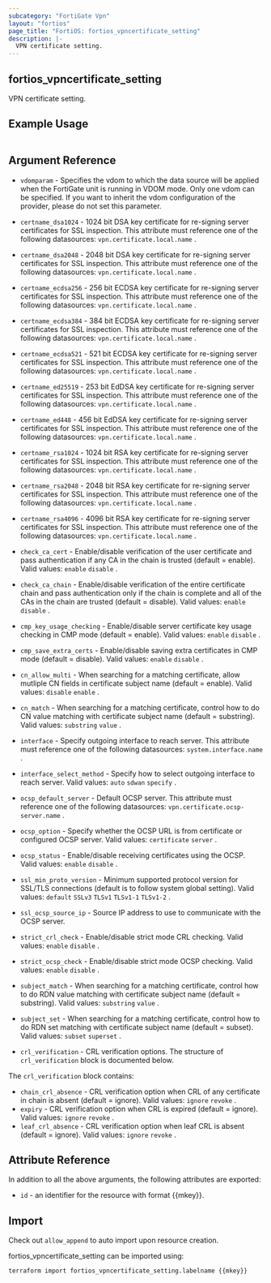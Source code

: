 ```yaml
---
subcategory: "FortiGate Vpn"
layout: "fortios"
page_title: "FortiOS: fortios_vpncertificate_setting"
description: |-
  VPN certificate setting.
---
```


## fortios_vpncertificate_setting
VPN certificate setting.

## Example Usage

```hcl

```

## Argument Reference
* `vdomparam` - Specifies the vdom to which the data source will be applied when the FortiGate unit is running in VDOM mode. Only one vdom can be specified. If you want to inherit the vdom configuration of the provider, please do not set this parameter.

* `certname_dsa1024` - 1024 bit DSA key certificate for re-signing server certificates for SSL inspection. This attribute must reference one of the following datasources: `vpn.certificate.local.name` .
* `certname_dsa2048` - 2048 bit DSA key certificate for re-signing server certificates for SSL inspection. This attribute must reference one of the following datasources: `vpn.certificate.local.name` .
* `certname_ecdsa256` - 256 bit ECDSA key certificate for re-signing server certificates for SSL inspection. This attribute must reference one of the following datasources: `vpn.certificate.local.name` .
* `certname_ecdsa384` - 384 bit ECDSA key certificate for re-signing server certificates for SSL inspection. This attribute must reference one of the following datasources: `vpn.certificate.local.name` .
* `certname_ecdsa521` - 521 bit ECDSA key certificate for re-signing server certificates for SSL inspection. This attribute must reference one of the following datasources: `vpn.certificate.local.name` .
* `certname_ed25519` - 253 bit EdDSA key certificate for re-signing server certificates for SSL inspection. This attribute must reference one of the following datasources: `vpn.certificate.local.name` .
* `certname_ed448` - 456 bit EdDSA key certificate for re-signing server certificates for SSL inspection. This attribute must reference one of the following datasources: `vpn.certificate.local.name` .
* `certname_rsa1024` - 1024 bit RSA key certificate for re-signing server certificates for SSL inspection. This attribute must reference one of the following datasources: `vpn.certificate.local.name` .
* `certname_rsa2048` - 2048 bit RSA key certificate for re-signing server certificates for SSL inspection. This attribute must reference one of the following datasources: `vpn.certificate.local.name` .
* `certname_rsa4096` - 4096 bit RSA key certificate for re-signing server certificates for SSL inspection. This attribute must reference one of the following datasources: `vpn.certificate.local.name` .
* `check_ca_cert` - Enable/disable verification of the user certificate and pass authentication if any CA in the chain is trusted (default = enable). Valid values: `enable` `disable` .
* `check_ca_chain` - Enable/disable verification of the entire certificate chain and pass authentication only if the chain is complete and all of the CAs in the chain are trusted (default = disable). Valid values: `enable` `disable` .
* `cmp_key_usage_checking` - Enable/disable server certificate key usage checking in CMP mode (default = enable). Valid values: `enable` `disable` .
* `cmp_save_extra_certs` - Enable/disable saving extra certificates in CMP mode (default = disable). Valid values: `enable` `disable` .
* `cn_allow_multi` - When searching for a matching certificate, allow mutliple CN fields in certificate subject name (default = enable). Valid values: `disable` `enable` .
* `cn_match` - When searching for a matching certificate, control how to do CN value matching with certificate subject name (default = substring). Valid values: `substring` `value` .
* `interface` - Specify outgoing interface to reach server. This attribute must reference one of the following datasources: `system.interface.name` .
* `interface_select_method` - Specify how to select outgoing interface to reach server. Valid values: `auto` `sdwan` `specify` .
* `ocsp_default_server` - Default OCSP server. This attribute must reference one of the following datasources: `vpn.certificate.ocsp-server.name` .
* `ocsp_option` - Specify whether the OCSP URL is from certificate or configured OCSP server. Valid values: `certificate` `server` .
* `ocsp_status` - Enable/disable receiving certificates using the OCSP. Valid values: `enable` `disable` .
* `ssl_min_proto_version` - Minimum supported protocol version for SSL/TLS connections (default is to follow system global setting). Valid values: `default` `SSLv3` `TLSv1` `TLSv1-1` `TLSv1-2` .
* `ssl_ocsp_source_ip` - Source IP address to use to communicate with the OCSP server.
* `strict_crl_check` - Enable/disable strict mode CRL checking. Valid values: `enable` `disable` .
* `strict_ocsp_check` - Enable/disable strict mode OCSP checking. Valid values: `enable` `disable` .
* `subject_match` - When searching for a matching certificate, control how to do RDN value matching with certificate subject name (default = substring). Valid values: `substring` `value` .
* `subject_set` - When searching for a matching certificate, control how to do RDN set matching with certificate subject name (default = subset). Valid values: `subset` `superset` .
* `crl_verification` - CRL verification options. The structure of `crl_verification` block is documented below.

The `crl_verification` block contains:

* `chain_crl_absence` - CRL verification option when CRL of any certificate in chain is absent (default = ignore). Valid values: `ignore` `revoke` .
* `expiry` - CRL verification option when CRL is expired (default = ignore). Valid values: `ignore` `revoke` .
* `leaf_crl_absence` - CRL verification option when leaf CRL is absent (default = ignore). Valid values: `ignore` `revoke` .

## Attribute Reference

In addition to all the above arguments, the following attributes are exported:
* `id` - an identifier for the resource with format {{mkey}}.

## Import

Check out `allow_append` to auto import upon resource creation.

fortios_vpncertificate_setting can be imported using:
```sh
terraform import fortios_vpncertificate_setting.labelname {{mkey}}
```
